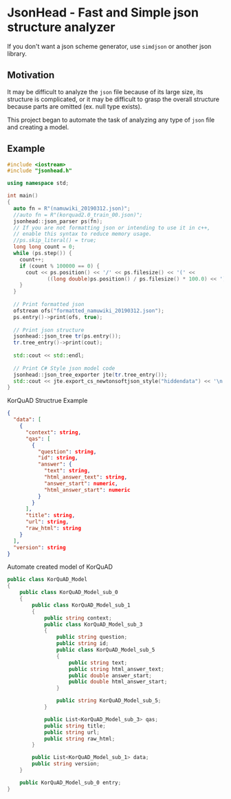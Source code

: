 # JsonHead - Fast and Simple json structure analyzer

If you don't want a json scheme generator, use `simdjson` or another json library.

## Motivation

It may be difficult to analyze the `json` file because of its large size, 
its structure is complicated, or it may be difficult to grasp the overall 
structure because parts are omitted (ex. null type exists).

This project began to automate the task of analyzing any type of `json` file 
and creating a model.

## Example

``` c++
#include <iostream>
#include "jsonhead.h"

using namespace std;

int main()
{
  auto fn = R"(namuwiki_20190312.json)";
  //auto fn = R"(korquad2.0_train_00.json)";
  jsonhead::json_parser ps(fn);
  // If you are not formatting json or intending to use it in c++, 
  // enable this syntax to reduce memory usage.
  //ps.skip_literal() = true;
  long long count = 0;
  while (ps.step()) {
    count++;
    if (count % 100000 == 0) {
      cout << ps.position() << '/' << ps.filesize() << '(' << 
             ((long double)ps.position() / ps.filesize() * 100.0) << ')' << '\n';
    }
  }
  
  // Print formatted json
  ofstream ofs("formatted_namuwiki_20190312.json");
  ps.entry()->print(ofs, true);
  
  // Print json structure
  jsonhead::json_tree tr(ps.entry());
  tr.tree_entry()->print(cout);
  
  std::cout << std::endl;
  
  // Print C# Style json model code
  jsonhead::json_tree_exporter jte(tr.tree_entry());
  std::cout << jte.export_cs_newtonsoftjson_style("hiddendata") << '\n';
}
```

KorQuAD Structrue Example
 
``` json
{
  "data": [
    {
      "context": string,
      "qas": [
        {
          "question": string,
          "id": string,
          "answer": {
            "text": string,
            "html_answer_text": string,
            "answer_start": numeric,
            "html_answer_start": numeric
          }
        }
      ],
      "title": string,
      "url": string,
      "raw_html": string
    }
  ],
  "version": string
}
```

Automate created model of KorQuAD

``` c#
public class KorQuAD_Model
{
    public class KorQuAD_Model_sub_0
    {
        public class KorQuAD_Model_sub_1
        {
            public string context;
            public class KorQuAD_Model_sub_3
            {
                public string question;
                public string id;
                public class KorQuAD_Model_sub_5
                {
                    public string text;
                    public string html_answer_text;
                    public double answer_start;
                    public double html_answer_start;
                }

                public string KorQuAD_Model_sub_5;
            }

            public List<KorQuAD_Model_sub_3> qas;
            public string title;
            public string url;
            public string raw_html;
        }

        public List<KorQuAD_Model_sub_1> data;
        public string version;
    }

    public KorQuAD_Model_sub_0 entry;
}
```
